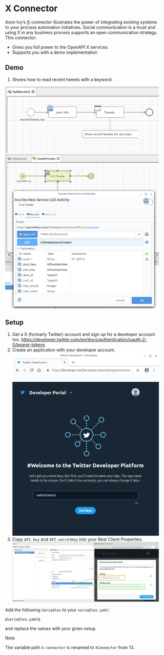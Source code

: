 # X Connector
Axon Ivy’s [X](https://twitter.com/)-connector illustrates the power of
integrating existing systems to your process automation initiatives. Social
communication is a must and using X in any business process supports an
open communication strategy. This
connector:

- Gives you full power to the OpenAPI X services.
- Supports you with a demo implementation

## Demo

1. Shows how to read recent tweets with a keyword.

![read-tweets](images/demo_readTweets.png)
![recent-tweets](images/demo_tweetQuery.png)


## Setup

1. Get a X (formarly Twitter) account and sign up for a developer account too.
https://developer.twitter.com/en/docs/authentication/oauth-2-0/bearer-tokens
2. Create an application with your developer account.
![create-app](images/twitterDev_createApp.png)
3. Copy `API.key` and `API.secretKey` into your Rest Client Properties.
![save-keys](images/twitterDev_copyKeys.png)

Add the following `Variables` to your `variables.yaml`:

```
@variables.yaml@
```

and replace the values with your given setup.

> [!NOTE]
> The variable path `X-connector` is renamed to `XConnector` from 13.
